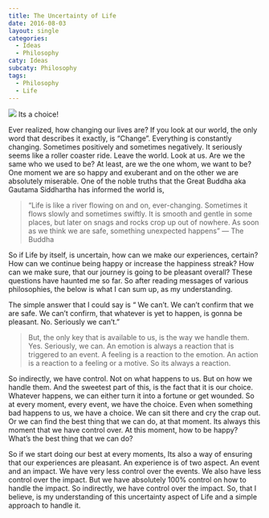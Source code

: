 ```yaml
---
title: The Uncertainty of Life
date: 2016-08-03
layout: single
categories: 
  - Ideas
  - Philosophy
caty: Ideas
subcaty: Philosophy
tags:
  - Philosophy
  - Life
---
```


![](https://cdn-images-1.medium.com/max/800/1*vE7cuy-_gfzwWvLHvRfyvw.png)
<span class="figcaption_hack">Its a choice!</span>

Ever realized, how changing our lives are? If you look at our world, the only
word that describes it exactly, is “Change”. Everything is constantly changing.
Sometimes positively and sometimes negatively. It seriously seems like a roller
coaster ride. Leave the world. Look at us. Are we the same who we used to be? At
least, are we the one whom, we want to be? One moment we are so happy and
exuberant and on the other we are absolutely miserable. One of the noble truths
that the Great Buddha aka Gautama Siddhartha has informed the world is,

> “Life is like a river flowing on and on, ever-changing. Sometimes it flows
> slowly and sometimes swiftly. It is smooth and gentle in some places, but later
on snags and rocks crop up out of nowhere. As soon as we think we are safe,
something unexpected happens” — The Buddha

So if Life by itself, is uncertain, how can we make our experiences, certain?
How can we continue being happy or increase the happiness streak? How can we
make sure, that our journey is going to be pleasant overall? These questions
have haunted me so far. So after reading messages of various philosophies, the
below is what I can sum up, as my understanding.

The simple answer that I could say is “ We can’t. We can’t confirm that we are
safe. We can’t confirm, that whatever is yet to happen, is gonna be pleasant.
No. Seriously we can’t.”

> But, the only key that is available to us, is the way we handle them. Yes.
> Seriously, we can. An emotion is always a reaction that is triggered to an
event. A feeling is a reaction to the emotion. An action is a reaction to a
feeling or a motive. So its always a reaction.

So indirectly, we have control. Not on what happens to us. But on how we handle
them. And the sweetest part of this, is the fact that it is our choice. Whatever
happens, we can either turn it into a fortune or get wounded. So at every
moment, every event, we have the choice. Even when something bad happens to us,
we have a choice. We can sit there and cry the crap out. Or we can find the best
thing that we can do, at that moment. Its always this moment that we have
control over. At this moment, how to be happy? What’s the best thing that we can
do?

So if we start doing our best at every moments, Its also a way of ensuring that
our experiences are pleasant. An experience is of two aspect. An event and an
impact. We have very less control over the events. We also have less control
over the impact. But we have absolutely 100% control on how to handle the
impact. So indirectly, we have control over the impact. So, that I believe, is
my understanding of this uncertainty aspect of Life and a simple approach to
handle it.
